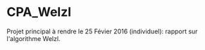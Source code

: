 # CPA_Welzl
Projet principal à rendre le 25 Févier 2016 (individuel): rapport sur l'algorithme Welzl. 
